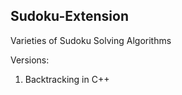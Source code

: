 Sudoku-Extension
----------------

Varieties of Sudoku Solving Algorithms

Versions:
1. Backtracking in C++
